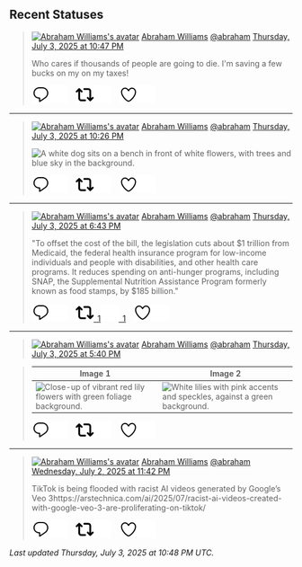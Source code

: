 ## Recent Statuses

> <a href="https://indieweb.social/@abraham"><img alt="Abraham Williams's avatar" src="https://cdn.masto.host/indiewebsocial/accounts/avatars/109/292/540/382/343/163/original/d00f2e03ce9c85b1.jpg" height="24" width="24" ></a> [Abraham Williams](https://indieweb.social/@abraham) [@abraham](https://indieweb.social/@abraham) [Thursday, July 3, 2025 at 10:47 PM](https://indieweb.social/@abraham/114791734002937127)
>
> Who cares if thousands of people are going to die. I&#39;m saving a few bucks on my on my taxes!
>
> [![Reply](./images/reply_light.svg#gh-light-mode-only "Reply")](https://indieweb.social/@abraham/114791734002937127#gh-light-mode-only)[![Reply](./images/reply.svg#gh-dark-mode-only "Reply")](https://indieweb.social/@abraham/114791734002937127#gh-dark-mode-only)&emsp;[![Boost](./images/retweet_light.svg#gh-light-mode-only "Boost")](https://indieweb.social/@abraham/114791734002937127#gh-light-mode-only)[![Boost](./images/retweet.svg#gh-dark-mode-only "Boost")](https://indieweb.social/@abraham/114791734002937127#gh-dark-mode-only)&emsp;[![Favorite](./images/like_light.svg#gh-light-mode-only "Favorite")](https://indieweb.social/@abraham/114791734002937127#gh-light-mode-only)[![Favorite](./images/like.svg#gh-dark-mode-only "Favorite")](https://indieweb.social/@abraham/114791734002937127#gh-dark-mode-only)


---

> <a href="https://indieweb.social/@abraham"><img alt="Abraham Williams's avatar" src="https://cdn.masto.host/indiewebsocial/accounts/avatars/109/292/540/382/343/163/original/d00f2e03ce9c85b1.jpg" height="24" width="24" ></a> [Abraham Williams](https://indieweb.social/@abraham) [@abraham](https://indieweb.social/@abraham) [Thursday, July 3, 2025 at 10:26 PM](https://indieweb.social/@abraham/114791650463587953)
>
> 
>
> ![A white dog sits on a bench in front of white flowers, with trees and blue sky in the background.](https://cdn.masto.host/indiewebsocial/media_attachments/files/114/791/649/955/935/060/original/3294aa309373bdb5.jpg)
>
> [![Reply](./images/reply_light.svg#gh-light-mode-only "Reply")](https://indieweb.social/@abraham/114791650463587953#gh-light-mode-only)[![Reply](./images/reply.svg#gh-dark-mode-only "Reply")](https://indieweb.social/@abraham/114791650463587953#gh-dark-mode-only)&emsp;[![Boost](./images/retweet_light.svg#gh-light-mode-only "Boost")](https://indieweb.social/@abraham/114791650463587953#gh-light-mode-only)[![Boost](./images/retweet.svg#gh-dark-mode-only "Boost")](https://indieweb.social/@abraham/114791650463587953#gh-dark-mode-only)&emsp;[![Favorite](./images/like_light.svg#gh-light-mode-only "Favorite")](https://indieweb.social/@abraham/114791650463587953#gh-light-mode-only)[![Favorite](./images/like.svg#gh-dark-mode-only "Favorite")](https://indieweb.social/@abraham/114791650463587953#gh-dark-mode-only)


---

> <a href="https://indieweb.social/@abraham"><img alt="Abraham Williams's avatar" src="https://cdn.masto.host/indiewebsocial/accounts/avatars/109/292/540/382/343/163/original/d00f2e03ce9c85b1.jpg" height="24" width="24" ></a> [Abraham Williams](https://indieweb.social/@abraham) [@abraham](https://indieweb.social/@abraham) [Thursday, July 3, 2025 at 6:43 PM](https://indieweb.social/@abraham/114790774870767543)
>
> &quot;To offset the cost of the bill, the legislation cuts about $1 trillion from Medicaid, the federal health insurance program for low-income individuals and people with disabilities, and other health care programs. It reduces spending on anti-hunger programs, including SNAP, the Supplemental Nutrition Assistance Program formerly known as food stamps, by $185 billion.&quot;
>
> [![Reply](./images/reply_light.svg#gh-light-mode-only "Reply")](https://indieweb.social/@abraham/114790774870767543#gh-light-mode-only)[![Reply](./images/reply.svg#gh-dark-mode-only "Reply")](https://indieweb.social/@abraham/114790774870767543#gh-dark-mode-only)&emsp;[![Boost](./images/retweet_light.svg#gh-light-mode-only "Boost")&ensp;1](https://indieweb.social/@abraham/114790774870767543#gh-light-mode-only)[![Boost](./images/retweet.svg#gh-dark-mode-only "Boost")&ensp;1](https://indieweb.social/@abraham/114790774870767543#gh-dark-mode-only)&emsp;[![Favorite](./images/like_light.svg#gh-light-mode-only "Favorite")](https://indieweb.social/@abraham/114790774870767543#gh-light-mode-only)[![Favorite](./images/like.svg#gh-dark-mode-only "Favorite")](https://indieweb.social/@abraham/114790774870767543#gh-dark-mode-only)


---

> <a href="https://indieweb.social/@abraham"><img alt="Abraham Williams's avatar" src="https://cdn.masto.host/indiewebsocial/accounts/avatars/109/292/540/382/343/163/original/d00f2e03ce9c85b1.jpg" height="24" width="24" ></a> [Abraham Williams](https://indieweb.social/@abraham) [@abraham](https://indieweb.social/@abraham) [Thursday, July 3, 2025 at 5:40 PM](https://indieweb.social/@abraham/114790525049591312)
>
> 
>

> | Image 1 | Image 2 |
> | --- | --- |
> | ![Close-up of vibrant red lily flowers with green foliage background.](https://cdn.masto.host/indiewebsocial/media_attachments/files/114/790/524/498/346/195/original/60e8072726533b16.jpg) | ![White lilies with pink accents and speckles, against a green background.](https://cdn.masto.host/indiewebsocial/media_attachments/files/114/790/524/683/178/220/original/8f12b48f9f671071.jpg) |
>
> [![Reply](./images/reply_light.svg#gh-light-mode-only "Reply")](https://indieweb.social/@abraham/114790525049591312#gh-light-mode-only)[![Reply](./images/reply.svg#gh-dark-mode-only "Reply")](https://indieweb.social/@abraham/114790525049591312#gh-dark-mode-only)&emsp;[![Boost](./images/retweet_light.svg#gh-light-mode-only "Boost")](https://indieweb.social/@abraham/114790525049591312#gh-light-mode-only)[![Boost](./images/retweet.svg#gh-dark-mode-only "Boost")](https://indieweb.social/@abraham/114790525049591312#gh-dark-mode-only)&emsp;[![Favorite](./images/like_light.svg#gh-light-mode-only "Favorite")](https://indieweb.social/@abraham/114790525049591312#gh-light-mode-only)[![Favorite](./images/like.svg#gh-dark-mode-only "Favorite")](https://indieweb.social/@abraham/114790525049591312#gh-dark-mode-only)


---

> <a href="https://indieweb.social/@abraham"><img alt="Abraham Williams's avatar" src="https://cdn.masto.host/indiewebsocial/accounts/avatars/109/292/540/382/343/163/original/d00f2e03ce9c85b1.jpg" height="24" width="24" ></a> [Abraham Williams](https://indieweb.social/@abraham) [@abraham](https://indieweb.social/@abraham) [Wednesday, July 2, 2025 at 11:42 PM](https://indieweb.social/@abraham/114786286579262365)
>
> TikTok is being flooded with racist AI videos generated by Google’s Veo 3https://arstechnica.com/ai/2025/07/racist-ai-videos-created-with-google-veo-3-are-proliferating-on-tiktok/
>
> [![Reply](./images/reply_light.svg#gh-light-mode-only "Reply")](https://indieweb.social/@abraham/114786286579262365#gh-light-mode-only)[![Reply](./images/reply.svg#gh-dark-mode-only "Reply")](https://indieweb.social/@abraham/114786286579262365#gh-dark-mode-only)&emsp;[![Boost](./images/retweet_light.svg#gh-light-mode-only "Boost")](https://indieweb.social/@abraham/114786286579262365#gh-light-mode-only)[![Boost](./images/retweet.svg#gh-dark-mode-only "Boost")](https://indieweb.social/@abraham/114786286579262365#gh-dark-mode-only)&emsp;[![Favorite](./images/like_light.svg#gh-light-mode-only "Favorite")](https://indieweb.social/@abraham/114786286579262365#gh-light-mode-only)[![Favorite](./images/like.svg#gh-dark-mode-only "Favorite")](https://indieweb.social/@abraham/114786286579262365#gh-dark-mode-only)


_Last updated Thursday, July 3, 2025 at 10:48 PM UTC._
